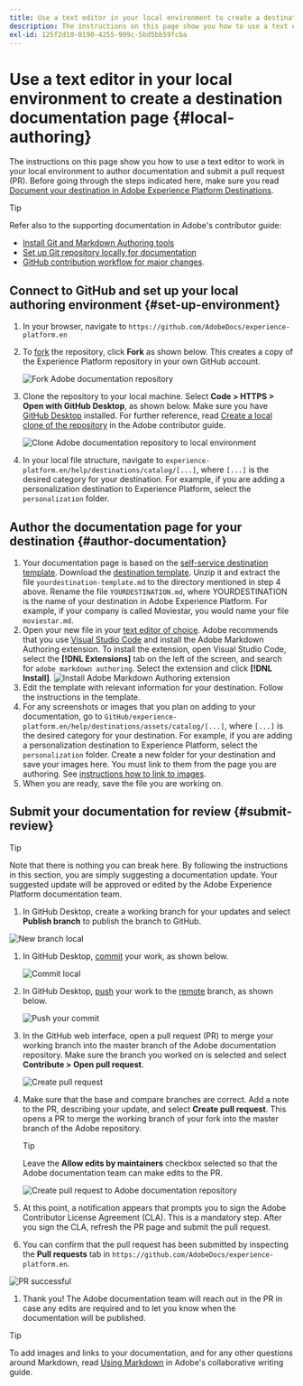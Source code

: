 ```yaml
---
title: Use a text editor in your local environment to create a destination documentation page
description: The instructions on this page show you how to use a text editor to work in your local environment to author a documentation page for your Experience Platform destination and submit it for review.
exl-id: 125f2d10-0190-4255-909c-5bd5bb59fcba
---
```

# Use a text editor in your local environment to create a destination documentation page {#local-authoring}

The instructions on this page show you how to use a text editor to work in your local environment to author documentation and submit a pull request (PR). Before going through the steps indicated here, make sure you read [Document your destination in Adobe Experience Platform Destinations](./documentation-instructions.md).

>[!TIP]
>
>Refer also to the supporting documentation in Adobe's contributor guide:
>* [Install Git and Markdown Authoring tools](https://experienceleague.adobe.com/docs/contributor/contributor-guide/setup/install-tools.html)
>* [Set up Git repository locally for documentation](https://experienceleague.adobe.com/docs/contributor/contributor-guide/setup/local-repo.html)
>* [GitHub contribution workflow for major changes](https://experienceleague.adobe.com/docs/contributor/contributor-guide/setup/full-workflow.html).

## Connect to GitHub and set up your local authoring environment {#set-up-environment}

1. In your browser, navigate to `https://github.com/AdobeDocs/experience-platform.en`
2. To [fork](https://experienceleague.adobe.com/docs/contributor/contributor-guide/setup/local-repo.html#fork-the-repository) the repository, click **Fork** as shown below. This creates a copy of the Experience Platform repository in your own GitHub account.

   ![Fork Adobe documentation repository](../assets/docs-framework/ssd-fork-repository.gif)

3. Clone the repository to your local machine. Select **Code > HTTPS > Open with GitHub Desktop**, as shown below. Make sure you have [GitHub Desktop](https://desktop.github.com/) installed. For further reference, read [Create a local clone of the repository](https://experienceleague.adobe.com/docs/contributor/contributor-guide/setup/local-repo.html#create-a-local-clone-of-the-repository) in the Adobe contributor guide.

   ![Clone Adobe documentation repository to local environment](../assets/docs-framework/clone-local.png)

4. In your local file structure, navigate to `experience-platform.en/help/destinations/catalog/[...]`, where `[...]` is the desired category for your destination. For example, if you are adding a personalization destination to Experience Platform, select the `personalization` folder.

## Author the documentation page for your destination {#author-documentation}

1. Your documentation page is based on the [self-service destination template](../docs-framework/self-service-template.md). Download the [destination template](../assets/docs-framework/yourdestination-template.zip). Unzip it and extract the file `yourdestination-template.md` to the directory mentioned in step 4 above.  Rename the file `YOURDESTINATION.md`, where YOURDESTINATION is the name of your destination in Adobe Experience Platform. For example, if your company is called Moviestar, you would name your file `moviestar.md`.
2. Open your new file in your [text editor of choice](https://experienceleague.adobe.com/docs/contributor/contributor-guide/setup/install-tools.html#understand-markdown-editors). Adobe recommends that you use [Visual Studio Code](https://code.visualstudio.com/) and install the Adobe Markdown Authoring extension. To install the extension, open Visual Studio Code, select the **[!DNL Extensions]** tab on the left of the screen, and search for `adobe markdown authoring`. Select the extension and click **[!DNL Install]**.
   ![Install Adobe Markdown Authoring extension](../assets/docs-framework/install-adobe-markdown-extension.gif)
3. Edit the template with relevant information for your destination. Follow the instructions in the template. 
4.  For any screenshots or images that you plan on adding to your documentation, go to `GitHub/experience-platform.en/help/destinations/assets/catalog/[...]`, where `[...]` is the desired category for your destination. For example, if you are adding a personalization destination to Experience Platform, select the `personalization` folder. Create a new folder for your destination and save your images here. You must link to them from the page you are authoring. See [instructions how to link to images](https://experienceleague.adobe.com/docs/contributor/contributor-guide/writing-essentials/linking.html#link-to-images).
5.  When you are ready, save the file you are working on.

## Submit your documentation for review {#submit-review}

>[!TIP]
>
>Note that there is nothing you can break here. By following the instructions in this section, you are simply suggesting a documentation update. Your suggested update will be approved or edited by the Adobe Experience Platform documentation team.

1.  In GitHub Desktop, create a working branch for your updates and select **Publish branch** to publish the branch to GitHub.
   
   ![New branch local](../assets/docs-framework/new-branch-local.gif)

1. In GitHub Desktop, [commit](https://docs.github.com/en/free-pro-team@latest/github/getting-started-with-github/github-glossary#commit) your work, as shown below.

   ![Commit local](../assets/docs-framework/commit-local.png)

1. In GitHub Desktop, [push](https://docs.github.com/en/free-pro-team@latest/github/getting-started-with-github/github-glossary#push) your work to the [remote](https://docs.github.com/en/free-pro-team@latest/github/getting-started-with-github/github-glossary#remote) branch, as shown below.

   ![Push your commit](../assets/docs-framework/push-local-to-remote.png)

1. In the GitHub web interface, open a pull request (PR) to merge your working branch into the master branch of the Adobe documentation repository. Make sure the branch you worked on is selected and select **Contribute > Open pull request**.

   ![Create pull request](../assets/docs-framework/ssd-create-pull-request-1.gif)

1. Make sure that the base and compare branches are correct. Add a note to the PR, describing your update, and select **Create pull request**. This opens a PR to merge the working branch of your fork into the master branch of the Adobe repository.

   >[!TIP]
   >
   >Leave the **Allow edits by maintainers** checkbox selected so that the Adobe documentation team can make edits to the PR. 
 
   ![Create pull request to Adobe documentation repository](../assets/docs-framework/ssd-create-pull-request-2.png)

1. At this point, a notification appears that prompts you to sign the Adobe Contributor License Agreement (CLA). This is a mandatory step. After you sign the CLA, refresh the PR page and submit the pull request.

1.  You can confirm that the pull request has been submitted by inspecting the **Pull requests** tab in `https://github.com/AdobeDocs/experience-platform.en`.

   ![PR successful](../assets/docs-framework/ssd-pr-successful.png)

1. Thank you! The Adobe documentation team will reach out in the PR in case any edits are required and to let you know when the documentation will be published.

>[!TIP]
>
>To add images and links to your documentation, and for any other questions around Markdown, read [Using Markdown](https://experienceleague.adobe.com/docs/contributor/contributor-guide/writing-essentials/markdown.html) in Adobe's collaborative writing guide.
